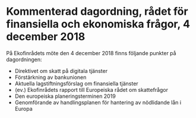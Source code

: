 # Kommenterad dagordning, rådet för finansiella och ekonomiska frågor, 4 december 2018

På Ekofinrådets möte den 4 december 2018 finns följande punkter på dagordningen:

* Direktivet om skatt på digitala tjänster
* Förstärkning av bankunionen
* Aktuella lagstiftningsförslag om finansiella tjänster
* (ev.) Ekofinrådets rapport till Europeiska rådet om skattefrågor
* Den europeiska planeringsterminen 2019
* Genomförande av handlingsplanen för hantering av nödlidande lån i Europa
